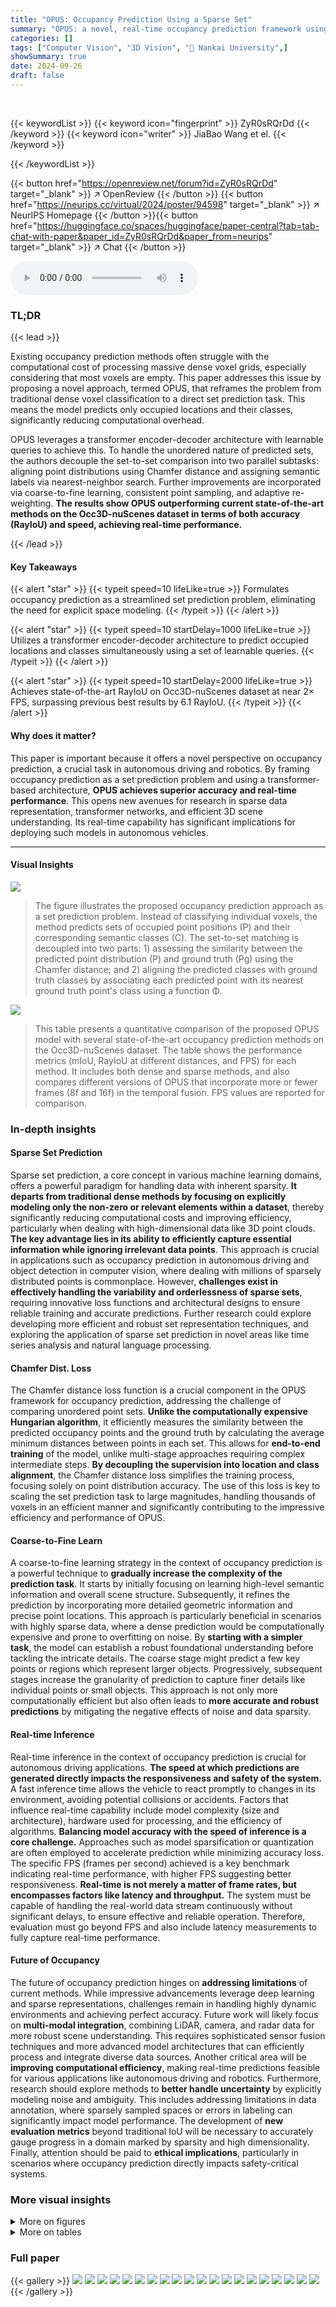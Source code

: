 ```yaml
---
title: "OPUS: Occupancy Prediction Using a Sparse Set"
summary: "OPUS: a novel, real-time occupancy prediction framework using a sparse set prediction paradigm, outperforms state-of-the-art methods on Occ3D-nuScenes."
categories: []
tags: ["Computer Vision", "3D Vision", "🏢 Nankai University",]
showSummary: true
date: 2024-09-26
draft: false
---
```


<br>

{{< keywordList >}}
{{< keyword icon="fingerprint" >}} ZyR0sRQrDd {{< /keyword >}}
{{< keyword icon="writer" >}} JiaBao Wang et el. {{< /keyword >}}
 
{{< /keywordList >}}

{{< button href="https://openreview.net/forum?id=ZyR0sRQrDd" target="_blank" >}}
↗ OpenReview
{{< /button >}}
{{< button href="https://neurips.cc/virtual/2024/poster/94598" target="_blank" >}}
↗ NeurIPS Homepage
{{< /button >}}{{< button href="https://huggingface.co/spaces/huggingface/paper-central?tab=tab-chat-with-paper&paper_id=ZyR0sRQrDd&paper_from=neurips" target="_blank" >}}
↗ Chat
{{< /button >}}



<audio controls>
    <source src="https://ai-paper-reviewer.com/ZyR0sRQrDd/podcast.wav" type="audio/wav">
    Your browser does not support the audio element.
</audio>


### TL;DR


{{< lead >}}

Existing occupancy prediction methods often struggle with the computational cost of processing massive dense voxel grids, especially considering that most voxels are empty.  This paper addresses this issue by proposing a novel approach, termed OPUS, that reframes the problem from traditional dense voxel classification to a direct set prediction task. This means the model predicts only occupied locations and their classes, significantly reducing computational overhead. 

OPUS leverages a transformer encoder-decoder architecture with learnable queries to achieve this.  To handle the unordered nature of predicted sets, the authors decouple the set-to-set comparison into two parallel subtasks: aligning point distributions using Chamfer distance and assigning semantic labels via nearest-neighbor search.  Further improvements are incorporated via coarse-to-fine learning, consistent point sampling, and adaptive re-weighting.  **The results show OPUS outperforming current state-of-the-art methods on the Occ3D-nuScenes dataset in terms of both accuracy (RayIoU) and speed, achieving real-time performance.**

{{< /lead >}}


#### Key Takeaways

{{< alert "star" >}}
{{< typeit speed=10 lifeLike=true >}} Formulates occupancy prediction as a streamlined set prediction problem, eliminating the need for explicit space modeling. {{< /typeit >}}
{{< /alert >}}

{{< alert "star" >}}
{{< typeit speed=10 startDelay=1000 lifeLike=true >}} Utilizes a transformer encoder-decoder architecture to predict occupied locations and classes simultaneously using a set of learnable queries. {{< /typeit >}}
{{< /alert >}}

{{< alert "star" >}}
{{< typeit speed=10 startDelay=2000 lifeLike=true >}} Achieves state-of-the-art RayIoU on Occ3D-nuScenes dataset at near 2× FPS, surpassing previous best results by 6.1 RayIoU. {{< /typeit >}}
{{< /alert >}}

#### Why does it matter?
This paper is important because it offers a novel perspective on occupancy prediction, a crucial task in autonomous driving and robotics.  By framing occupancy prediction as a set prediction problem and using a transformer-based architecture, **OPUS achieves superior accuracy and real-time performance**. This opens new avenues for research in sparse data representation, transformer networks, and efficient 3D scene understanding. Its real-time capability has significant implications for deploying such models in autonomous vehicles.

------
#### Visual Insights



![](https://ai-paper-reviewer.com/ZyR0sRQrDd/figures_1_1.jpg)

> The figure illustrates the proposed occupancy prediction approach as a set prediction problem.  Instead of classifying individual voxels, the method predicts sets of occupied point positions (P) and their corresponding semantic classes (C). The set-to-set matching is decoupled into two parts: 1) assessing the similarity between the predicted point distribution (P) and ground truth (Pg) using the Chamfer distance; and 2) aligning the predicted classes with ground truth classes by associating each predicted point with its nearest ground truth point's class using a function Φ.





![](https://ai-paper-reviewer.com/ZyR0sRQrDd/tables_6_1.jpg)

> This table presents a quantitative comparison of the proposed OPUS model with several state-of-the-art occupancy prediction methods on the Occ3D-nuScenes dataset.  The table shows the performance metrics (mIoU, RayIoU at different distances, and FPS) for each method.  It includes both dense and sparse methods, and also compares different versions of OPUS that incorporate more or fewer frames (8f and 16f) in the temporal fusion.  FPS values are reported for comparison.





### In-depth insights


#### Sparse Set Prediction
Sparse set prediction, a core concept in various machine learning domains, offers a powerful paradigm for handling data with inherent sparsity.  **It departs from traditional dense methods by focusing on explicitly modeling only the non-zero or relevant elements within a dataset**, thereby significantly reducing computational costs and improving efficiency, particularly when dealing with high-dimensional data like 3D point clouds.  **The key advantage lies in its ability to efficiently capture essential information while ignoring irrelevant data points**. This approach is crucial in applications such as occupancy prediction in autonomous driving and object detection in computer vision, where dealing with millions of sparsely distributed points is commonplace.  However, **challenges exist in effectively handling the variability and orderlessness of sparse sets**, requiring innovative loss functions and architectural designs to ensure reliable training and accurate predictions. Further research could explore developing more efficient and robust set representation techniques, and exploring the application of sparse set prediction in novel areas like time series analysis and natural language processing.

#### Chamfer Dist. Loss
The Chamfer distance loss function is a crucial component in the OPUS framework for occupancy prediction, addressing the challenge of comparing unordered point sets.  **Unlike the computationally expensive Hungarian algorithm**, it efficiently measures the similarity between the predicted occupancy points and the ground truth by calculating the average minimum distances between points in each set.  This allows for **end-to-end training** of the model, unlike multi-stage approaches requiring complex intermediate steps.  **By decoupling the supervision into location and class alignment**, the Chamfer distance loss simplifies the training process, focusing solely on point distribution accuracy. The use of this loss is key to scaling the set prediction task to large magnitudes, handling thousands of voxels in an efficient manner and significantly contributing to the impressive efficiency and performance of OPUS.

#### Coarse-to-Fine Learn
A coarse-to-fine learning strategy in the context of occupancy prediction is a powerful technique to **gradually increase the complexity of the prediction task**.  It starts by initially focusing on learning high-level semantic information and overall scene structure.  Subsequently, it refines the prediction by incorporating more detailed geometric information and precise point locations.  This approach is particularly beneficial in scenarios with highly sparse data, where a dense prediction would be computationally expensive and prone to overfitting on noise.  By **starting with a simpler task**, the model can establish a robust foundational understanding before tackling the intricate details. The coarse stage might predict a few key points or regions which represent larger objects. Progressively, subsequent stages increase the granularity of prediction to capture finer details like individual points or small objects. This approach is not only more computationally efficient but also often leads to **more accurate and robust predictions** by mitigating the negative effects of noise and data sparsity.

#### Real-time Inference
Real-time inference in the context of occupancy prediction is crucial for autonomous driving applications.  **The speed at which predictions are generated directly impacts the responsiveness and safety of the system.**  A fast inference time allows the vehicle to react promptly to changes in its environment, avoiding potential collisions or accidents.  Factors that influence real-time capability include model complexity (size and architecture), hardware used for processing, and the efficiency of algorithms.  **Balancing model accuracy with the speed of inference is a core challenge.**  Approaches such as model sparsification or quantization are often employed to accelerate prediction while minimizing accuracy loss. The specific FPS (frames per second) achieved is a key benchmark indicating real-time performance, with higher FPS suggesting better responsiveness.  **Real-time is not merely a matter of frame rates, but encompasses factors like latency and throughput.**  The system must be capable of handling the real-world data stream continuously without significant delays, to ensure effective and reliable operation. Therefore, evaluation must go beyond FPS and also include latency measurements to fully capture real-time performance.

#### Future of Occupancy
The future of occupancy prediction hinges on **addressing limitations** of current methods.  While impressive advancements leverage deep learning and sparse representations, challenges remain in handling highly dynamic environments and achieving perfect accuracy.  Future work will likely focus on **multi-modal integration**, combining LiDAR, camera, and radar data for more robust scene understanding. This requires sophisticated sensor fusion techniques and more advanced model architectures that can efficiently process and integrate diverse data sources.  Another critical area will be **improving computational efficiency**, making real-time predictions feasible for various applications like autonomous driving and robotics.  Furthermore, research should explore methods to **better handle uncertainty** by explicitly modeling noise and ambiguity.  This includes addressing limitations in data annotation, where sparsely sampled spaces or errors in labeling can significantly impact model performance. The development of **new evaluation metrics** beyond traditional IoU will be necessary to accurately gauge progress in a domain marked by sparsity and high dimensionality.  Finally, attention should be paid to **ethical implications**, particularly in scenarios where occupancy prediction directly impacts safety-critical systems.


### More visual insights

<details>
<summary>More on figures
</summary>


![](https://ai-paper-reviewer.com/ZyR0sRQrDd/figures_4_1.jpg)

> The figure illustrates the OPUS architecture.  It shows a transformer encoder-decoder model that takes multi-camera images as input. The encoder extracts 2D features. These features are then processed by a series of decoders, which refine queries using a consistent point sampling module.  The decoders output a set of learnable queries that predict the locations and classes of occupancy points.  Each query follows a coarse-to-fine approach, gradually increasing the number of predicted points. The entire model is trained end-to-end using adaptively re-weighted set-to-set losses.


![](https://ai-paper-reviewer.com/ZyR0sRQrDd/figures_6_1.jpg)

> This figure presents a visual comparison of occupancy predictions generated by three different methods: FB-Occ, SparseOcc, and OPUS. It shows the predicted occupancy maps alongside the ground truth, highlighting the differences in prediction accuracy and sparsity. FB-Occ produces a dense prediction, SparseOcc provides a more sparse result but with missing parts, while OPUS strikes a balance by generating a sparse prediction that is more accurate and complete.


![](https://ai-paper-reviewer.com/ZyR0sRQrDd/figures_7_1.jpg)

> This figure visualizes the impact of the coarse-to-fine prediction strategy on occupancy prediction.  It shows a comparison between a baseline approach (a) where all decoder layers regress the same number of points, and a coarse-to-fine approach (b) where the number of points gradually increases across the decoder layers. The ground truth is shown in (c). The baseline approach shows inconsistent point distributions across stages and a number of false negative predictions. The coarse-to-fine approach alleviates these issues, resulting in more consistent point distributions and fewer false negatives.


![](https://ai-paper-reviewer.com/ZyR0sRQrDd/figures_7_2.jpg)

> This figure shows the distribution of standard deviations of the distances of points predicted by a single query.  The x-axis represents the standard deviation (in meters) of the distances. The y-axis represents the density of queries with that standard deviation. Three different classes are shown: traffic cone, motorcycle, and sidewalk. The distributions are different for each class, reflecting the different spatial extents of these objects.  Traffic cones have the smallest standard deviations, while sidewalks have the largest, indicating that points belonging to the same traffic cone are clustered more tightly than points belonging to a sidewalk.  This visualizes the way the model adapts its point prediction patterns based on the spatial characteristics of the objects.


![](https://ai-paper-reviewer.com/ZyR0sRQrDd/figures_8_1.jpg)

> This figure visualizes the points predicted by different queries. Each subfigure shows a different class or a combination of classes.  It highlights how the model focuses on different regions and details for various object categories, generating points that cluster together with consistent classes or from the same instance.  It also demonstrates how points are distributed more diversely for larger areas like sidewalks and drivable surfaces, and are concentrated for smaller objects like traffic cones. The legend explains the color coding for various categories.


![](https://ai-paper-reviewer.com/ZyR0sRQrDd/figures_8_2.jpg)

> This figure visualizes points predicted by different queries in OPUS. Each color represents a different query, and the spatial distribution of points within each color group reflects the points predicted by that specific query.  The figure demonstrates that queries tend to predict clusters of points with consistent semantic labels, and the density of points within each cluster varies depending on the object class.  In some cases, a single query might predict points belonging to multiple classes, particularly at boundaries between objects.


![](https://ai-paper-reviewer.com/ZyR0sRQrDd/figures_16_1.jpg)

> This figure illustrates a safety concern related to the discrepancy between evaluation metrics and real-world scenarios in occupancy prediction.  It shows how dense prediction methods (like FB-Occ) can overestimate occupancy, leading to false positives near the ego vehicle that are filtered out during evaluation but pose a significant safety risk in real-world applications. In contrast, the sparse prediction method (OPUS) mitigates this risk due to its more accurate estimations.


![](https://ai-paper-reviewer.com/ZyR0sRQrDd/figures_16_2.jpg)

> This figure visualizes the occupancy prediction results from three different methods: FB-Occ, SparseOcc, and OPUS. For each method, four sample scenes are shown, along with their corresponding ground truth occupancy maps.  The visualizations highlight the differences in the prediction quality and density of points between the three methods, showing that OPUS provides a more balanced representation, avoiding the overestimation of FB-Occ and the discontinuity of SparseOcc.


![](https://ai-paper-reviewer.com/ZyR0sRQrDd/figures_17_1.jpg)

> This figure shows a comparison of occupancy prediction results from three different methods: FB-Occ, SparseOcc, and the proposed OPUS method.  Each row represents a different scene. The ground truth is shown in the last column for reference. The visualizations highlight the differences in prediction quality and sparsity between the methods.  FB-Occ tends to produce denser results with more overestimation than SparseOcc and OPUS.  SparseOcc shows some missing details due to its sparse representation, while OPUS produces an intermediate result between the two in terms of detail and sparsity.


</details>




<details>
<summary>More on tables
</summary>


![](https://ai-paper-reviewer.com/ZyR0sRQrDd/tables_8_1.jpg)
> This table shows the performance comparison of three different initialization methods for the initial point locations (Pº) in the OPUS model. The three methods are: Grid initialization (uniformly sampling points in BEV space), Random initialization (randomly sampling points in 3D space), and Optimized initialization (random initialization with supervision from ground truth using Chamfer Distance loss). The table presents the mIoU and RayIoU (at different distances: 1m, 2m, 4m) for each initialization method, showing that the 'Optimized' method yields the best performance.

![](https://ai-paper-reviewer.com/ZyR0sRQrDd/tables_9_1.jpg)
> This table compares the performance of OPUS against two other models employing different sparsification strategies: SparseOcc, which uses a multi-stage approach to filter out empty voxels, and PETR v2, which uses a pillar-patch-based method.  The metrics used for comparison include RayIoU at various distance thresholds (1m, 2m, 4m) and the overall RayIoU, as well as FPS (frames per second).  The number of queries (Q) and the number of points predicted per query (R) are also shown for each method.  The results demonstrate OPUS's superior performance.

![](https://ai-paper-reviewer.com/ZyR0sRQrDd/tables_9_2.jpg)
> This table presents a quantitative comparison of the OPUS model's performance against other state-of-the-art occupancy prediction methods on the Waymo-Occ3D dataset.  The results are broken down by semantic class (e.g., vehicle, pedestrian, bicycle) and include metrics such as mIoU and RayIoU, showing the model's accuracy and efficiency.

![](https://ai-paper-reviewer.com/ZyR0sRQrDd/tables_14_1.jpg)
> This table compares the performance of the Hungarian algorithm and the proposed label assignment method in terms of time and GPU memory consumption for matching point clouds of different sizes (100, 1000, 10000, and 100000 points). The results show that the proposed method is significantly faster and more memory-efficient, especially for larger point clouds.

![](https://ai-paper-reviewer.com/ZyR0sRQrDd/tables_14_2.jpg)
> This table presents the hyperparameters used for training four different models of the OPUS architecture.  Each row represents a different model variant (OPUS-T, OPUS-S, OPUS-M, OPUS-L), distinguished by the number of queries (Q) and the number of points sampled from each query (S) at different decoder layers. The columns 's1' through 's6' represent the number of points predicted at each of the six decoder layers. This design allows for coarse-to-fine learning in the occupancy prediction task, with varying computational demands and performance trade-offs.

![](https://ai-paper-reviewer.com/ZyR0sRQrDd/tables_14_3.jpg)
> This table presents the results of an ablation study on the number of points predicted in the last layer of the OPUS model.  It shows how varying the number of points (8, 16, 32, 64) affects the model's performance, measured by mIoU and RayIoU at different distance thresholds (1m, 2m, 4m).  The results reveal a trade-off between accuracy (mIoU) and speed (RayIoU), with an optimal point number depending on the desired balance.

![](https://ai-paper-reviewer.com/ZyR0sRQrDd/tables_15_1.jpg)
> This table presents a comparison of the performance of FB-Occ and OPUS-L across different distance ranges. The overall RayIoU is shown, along with the RayIoU for distances 0-20 meters, 20-40 meters, and greater than 40 meters.  The results indicate that OPUS-L significantly outperforms FB-Occ across all distance ranges, particularly in close proximity to the sensor.

</details>




### Full paper

{{< gallery >}}
<img src="https://ai-paper-reviewer.com/ZyR0sRQrDd/1.png" class="grid-w50 md:grid-w33 xl:grid-w25" />
<img src="https://ai-paper-reviewer.com/ZyR0sRQrDd/2.png" class="grid-w50 md:grid-w33 xl:grid-w25" />
<img src="https://ai-paper-reviewer.com/ZyR0sRQrDd/3.png" class="grid-w50 md:grid-w33 xl:grid-w25" />
<img src="https://ai-paper-reviewer.com/ZyR0sRQrDd/4.png" class="grid-w50 md:grid-w33 xl:grid-w25" />
<img src="https://ai-paper-reviewer.com/ZyR0sRQrDd/5.png" class="grid-w50 md:grid-w33 xl:grid-w25" />
<img src="https://ai-paper-reviewer.com/ZyR0sRQrDd/6.png" class="grid-w50 md:grid-w33 xl:grid-w25" />
<img src="https://ai-paper-reviewer.com/ZyR0sRQrDd/7.png" class="grid-w50 md:grid-w33 xl:grid-w25" />
<img src="https://ai-paper-reviewer.com/ZyR0sRQrDd/8.png" class="grid-w50 md:grid-w33 xl:grid-w25" />
<img src="https://ai-paper-reviewer.com/ZyR0sRQrDd/9.png" class="grid-w50 md:grid-w33 xl:grid-w25" />
<img src="https://ai-paper-reviewer.com/ZyR0sRQrDd/10.png" class="grid-w50 md:grid-w33 xl:grid-w25" />
<img src="https://ai-paper-reviewer.com/ZyR0sRQrDd/11.png" class="grid-w50 md:grid-w33 xl:grid-w25" />
<img src="https://ai-paper-reviewer.com/ZyR0sRQrDd/12.png" class="grid-w50 md:grid-w33 xl:grid-w25" />
<img src="https://ai-paper-reviewer.com/ZyR0sRQrDd/13.png" class="grid-w50 md:grid-w33 xl:grid-w25" />
<img src="https://ai-paper-reviewer.com/ZyR0sRQrDd/14.png" class="grid-w50 md:grid-w33 xl:grid-w25" />
<img src="https://ai-paper-reviewer.com/ZyR0sRQrDd/15.png" class="grid-w50 md:grid-w33 xl:grid-w25" />
<img src="https://ai-paper-reviewer.com/ZyR0sRQrDd/16.png" class="grid-w50 md:grid-w33 xl:grid-w25" />
<img src="https://ai-paper-reviewer.com/ZyR0sRQrDd/17.png" class="grid-w50 md:grid-w33 xl:grid-w25" />
<img src="https://ai-paper-reviewer.com/ZyR0sRQrDd/18.png" class="grid-w50 md:grid-w33 xl:grid-w25" />
<img src="https://ai-paper-reviewer.com/ZyR0sRQrDd/19.png" class="grid-w50 md:grid-w33 xl:grid-w25" />
<img src="https://ai-paper-reviewer.com/ZyR0sRQrDd/20.png" class="grid-w50 md:grid-w33 xl:grid-w25" />
{{< /gallery >}}